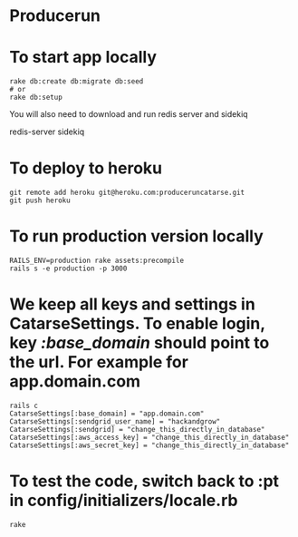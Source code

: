 # Producerun

# To start app locally

    rake db:create db:migrate db:seed
    # or
    rake db:setup

You will also need to download and run redis server and sidekiq

   redis-server
   sidekiq

# To deploy to heroku

    git remote add heroku git@heroku.com:produceruncatarse.git
    git push heroku

# To run production version locally

    RAILS_ENV=production rake assets:precompile
    rails s -e production -p 3000

# We keep all keys and settings in CatarseSettings. To enable login, key *:base_domain* should point to the url. For example for app.domain.com

    rails c
    CatarseSettings[:base_domain] = "app.domain.com"
    CatarseSettings[:sendgrid_user_name] = "hackandgrow"
    CatarseSettings[:sendgrid] = "change_this_directly_in_database"
    CatarseSettings[:aws_access_key] = "change_this_directly_in_database"
    CatarseSettings[:aws_secret_key] = "change_this_directly_in_database"

# To test the code, switch back to :pt in config/initializers/locale.rb

    rake


